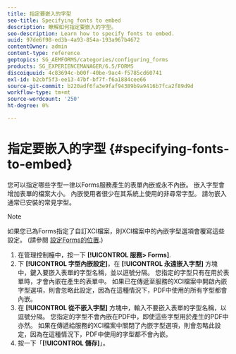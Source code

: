 ```yaml
---
title: 指定要嵌入的字型
seo-title: Specifying fonts to embed
description: 瞭解如何指定要嵌入的字型。
seo-description: Learn how to specify fonts to embed.
uuid: 97de6f98-ed3b-4a93-854a-193a967b4672
contentOwner: admin
content-type: reference
geptopics: SG_AEMFORMS/categories/configuring_forms
products: SG_EXPERIENCEMANAGER/6.5/FORMS
discoiquuid: 4c83694c-b00f-40be-9ac4-f5785cd60741
exl-id: b2cbf5f3-ee13-47bf-bf7f-f6a1884cee66
source-git-commit: b220adf6fa3e9faf94389b9a9416b7fca2f89d9d
workflow-type: tm+mt
source-wordcount: '250'
ht-degree: 0%

---
```


# 指定要嵌入的字型 {#specifying-fonts-to-embed}

您可以指定哪些字型一律以Forms服務產生的表單內嵌或永不內嵌。 嵌入字型會增加表單的檔案大小。 內嵌使用者很少在其系統上使用的非尋常字型。 請勿嵌入通常已安裝的常見字型。

>[!NOTE]
>
>如果您已為Forms指定了自訂XCI檔案，則XCI檔案中的內嵌字型選項會覆寫這些設定。 (請參閱 [設定Forms的位置](/help/forms/using/admin-help/configuring-locations-forms.md#configuring-locations-for-forms).)

1. 在管理控制檯中，按一下 **[!UICONTROL 服務> Forms]**.
1. 下 **[!UICONTROL 字型內嵌設定]**，在 **[!UICONTROL 永遠嵌入字型]** 方塊中，鍵入要嵌入表單的字型名稱，並以逗號分隔。 您指定的字型只有在用於表單時，才會內嵌在產生的表單中。 如果已在傳遞至服務的XCI檔案中開啟內嵌字型選項，則會忽略此設定，因為在這種情況下，PDF中使用的所有字型都會內嵌。
1. 在 **[!UICONTROL 從不嵌入字型]** 方塊中，輸入不要嵌入表單的字型名稱，以逗號分隔。 您指定的字型不會內嵌在PDF中，即使這些字型用於產生的PDF中亦然。 如果在傳遞給服務的XCI檔案中關閉了內嵌字型選項，則會忽略此設定，因為在這種情況下，PDF中使用的字型都不會內嵌。
1. 按一下「**[!UICONTROL 儲存]**」。
